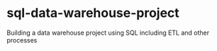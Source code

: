 # sql-data-warehouse-project
Building a data warehouse project using SQL including ETL and other processes
